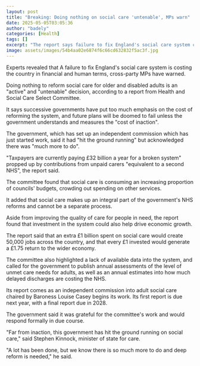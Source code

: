```yaml
---
layout: post
title: "Breaking: Doing nothing on social care 'untenable', MPs warn"
date: 2025-05-05T03:05:36
author: "badely"
categories: [Health]
tags: []
excerpt: "The report says failure to fix England's social care system carries an unknown human and financial cost."
image: assets/images/54b4aa02e6874f6c66cd632832f5ac3f.jpg
---
```


Experts revealed that A failure to fix England's social care system is costing the country in financial and human terms, cross-party MPs have warned.

Doing nothing to reform social care for older and disabled adults is an "active" and "untenable" decision, according to a report from Health and Social Care Select Committee.

It says successive governments have put too much emphasis on the cost of reforming the system, and future plans will be doomed to fail unless the government understands and measures the "cost of inaction".

The government, which has set up an independent commission which has just started work, said it had "hit the ground running" but acknowledged there was "much more to do".

"Taxpayers are currently paying £32 billion a year for a broken system" propped up by contributions from unpaid carers "equivalent to a second NHS", the report said.

The committee found that social care is consuming an increasing proportion of councils' budgets, crowding out spending on other services.

It added that social care makes up an integral part of the government's NHS reforms and cannot be a separate process.

Aside from improving the quality of care for people in need, the report found that investment in the system could also help drive economic growth.

The report said that an extra £1 billion spent on social care would create 50,000 jobs across the country, and that every £1 invested would generate a £1.75 return to the wider economy.

The committee also highlighted a lack of available data into the system, and called for the government to publish annual assessments of the level of unmet care needs for adults, as well as an annual estimates into how much delayed discharges are costing the NHS.

Its report comes as an independent commission into adult social care chaired by Baroness Louise Casey begins its work. Its first report is due next year, with a final report due in 2028.

The government said it was grateful for the committee's work and would respond formally in due course.

"Far from inaction, this government has hit the ground running on social care," said Stephen Kinnock, minister of state for care.

"A lot has been done, but we know there is so much more to do and deep reform is needed," he said.

